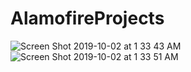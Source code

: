 # AlamofireProjects
![Screen Shot 2019-10-02 at 1 33 43 AM](https://user-images.githubusercontent.com/53354158/66008014-f2302b00-e4b4-11e9-8631-42eea02152f9.png)
![Screen Shot 2019-10-02 at 1 33 51 AM](https://user-images.githubusercontent.com/53354158/66008015-f2302b00-e4b4-11e9-87c0-3ebbf8db84b2.png)

